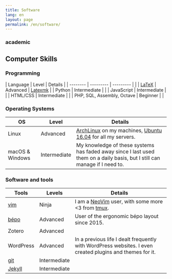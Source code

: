 ```yaml
---
title: Software
lang: en
layout: page
permalink: /en/software/
---
```




### academic




## Computer Skills

### Programming

| Language                               | Level        | Details                                                                              |
| --------                               | ---------    | ---------                                                                            |                                  |
| [LaTeX](www.google.com) | Advanced     | [Latexmk](www.google.com) |
| Python                                 | Intermediate |                                                                                      |
| JavaScript                             | Intermediate |                                                                                      |
| HTML/CSS                               | Intermediate |                                                                                      |
| PHP, SQL, Assembly, Octave             | Beginner     |                                                                                      |

### Operating Systems


| OS              | Level        | Details                                                                                                                    |
| --------        | ---------    | ---------                                                                                                                  |
| Linux           | Advanced     | [ArchLinux](www.google.com) on my machines, [Ubuntu 16.04](www.google.com) for all my servers.        |
| macOS & Windows | Intermediate | My knowledge of these systems has faded away since I last used them on a daily basis, but I still can manage if I need to. |

### Software and tools

| Tools                               | Levels       | Details                                                                                                  |
| --------                            | ---------    | ---------                                                                                                |
| [vim](http://www.vim.org/)          | Ninja        | I am a [NeoVim](https://neovim.io/) user, with some more <3 from [tmux](https://tmux.github.io/).        |
| [bépo](http://bepo.fr/wiki/Accueil) | Advanced     | User of the ergonomic bépo layout since 2015.                                                            |
| Zotero                              | Advanced     |                                                                                                          |
| WordPress                           | Advanced     | In a previous life I dealt frequently with WordPress websites. I even created plugins and themes for it. |
| [git](https://git-scm.com/)         | Intermediate |                                                                                                          |
| [Jekyll](http://jekyllrb.com/)      | Intermediate |                                                                                                          |
